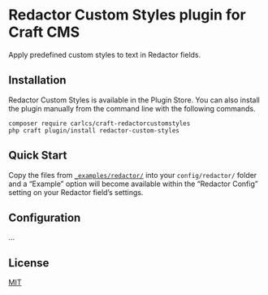 # Redactor Custom Styles plugin for Craft CMS

Apply predefined custom styles to text in Redactor fields.

## Installation

Redactor Custom Styles is available in the Plugin Store. You can also install the plugin manually from the command line with the following commands.

```
composer require carlcs/craft-redactorcustomstyles
php craft plugin/install redactor-custom-styles
```

## Quick Start

Copy the files from [`_examples/redactor/`](_examples/redactor) into your `config/redactor/` folder and a “Example” option will become available within the “Redactor Config” setting on your Redactor field’s settings.

## Configuration

...

## License

[MIT](LICENSE.md)
